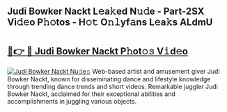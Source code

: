 ## Judi Bowker Nackt L𝚎a𝚔ed N𝚞𝚍e - Part-2SX Vi𝚍𝚎o P𝚑𝚘tos - H𝚘𝚝 O𝚗𝚕yf𝚊ns L𝚎a𝚔s ALdmU

# <h2><a href="http://kfb7hqc.oniu.top/?m=Judi+Bowker+Nackt">🔗👉 🔴 Judi Bowker Nackt P𝚑ot𝚘𝚜 V𝚒d𝚎o</a></h2>

[![Judi Bowker Nackt Nu𝚍e𝚜](https://i.imgur.com/0qMVB7G.gif)](http://kfb7hqc.oniu.top/?m=Judi+Bowker+Nackt)
Web-based artist and amusement giver Judi Bowker Nackt, known for disseminating dance and lifestyle knowledge through trending dance trends and short videos. Remarkable juggler Judi Bowker Nackt, acclaimed for their exceptional abilities and accomplishments in juggling various objects.  
